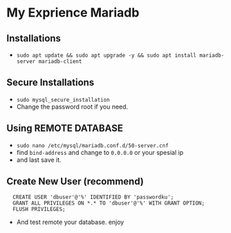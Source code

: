 # My Exprience Mariadb
## Installations
- `sudo apt update && sudo apt upgrade -y && sudo apt install mariadb-server mariadb-client`
## Secure Installations
- `sudo mysql_secure_installation`
- Change the password root if you need.
## Using REMOTE DATABASE
- `sudo nano /etc/mysql/mariadb.conf.d/50-server.cnf`
- find `bind-address` and change to `0.0.0.0` or your spesial ip
- and last save it.
## Create New User (recommend)
```
  CREATE USER 'dbuser'@'%' IDENTIFIED BY 'passwordku';
  GRANT ALL PRIVILEGES ON *.* TO 'dbuser'@'%' WITH GRANT OPTION;
  FLUSH PRIVILEGES;
```
- And test remote your database. enjoy
